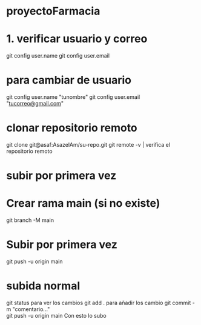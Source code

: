 # proyectoFarmacia
# 1. verificar usuario y correo
git config user.name
git config user.email
# para cambiar de usuario
git config user.name "tunombre"
git config user.email "tucorreo@gmail.com"

# clonar repositorio remoto
git clone git@asaf:AsazelAm/su-repo.git
git remote -v | verifica el repositorio remoto

# subir por primera vez
# Crear rama main (si no existe)
git branch -M main
# Subir por primera vez
git push -u origin main

# subida normal
git status     para ver los cambios
git add .       para añadir los cambio
git commit -m "comentario..."   
git push -u origin main     Con esto lo subo 